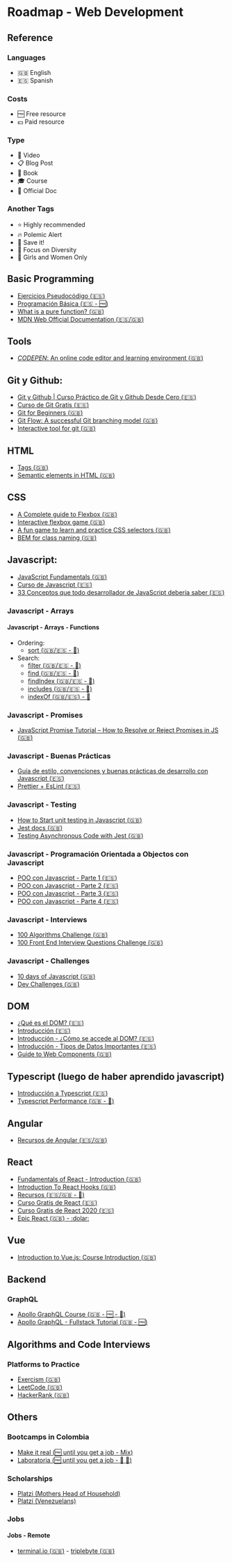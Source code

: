 # Roadmap - Web Development

## Reference
### Languages
- :uk: English
- :es: Spanish

### Costs
- :free: Free resource
- :dollar: Paid resource

### Type
- :cinema: Video
- :clipboard: Blog Post
- :blue_book: Book
- :mortar_board: Course
- :file_folder: Official Doc

### Another Tags
- :star: Highly recommended
- :fire: Polemic Alert
- :paperclip: Save it!
- :rainbow: Focus on Diversity
- :woman: Girls and Women Only


## Basic Programming
- [Ejercicios Pseudocódigo (:es:)](https://codigofacilito.com/articulos/ejercicios-pseudocodigo)
- [Programación Básica (:es: - :free:)](https://platzi.com/cursos/programacion-basica/)
- [What is a pure function? (:uk:)](https://medium.com/javascript-scene/master-the-javascript-interview-what-is-a-pure-function-d1c076bec976)
- [MDN Web Official Documentation (:es:/:uk:)](https://developer.mozilla.org)

## Tools
- [*CODEPEN*: An online code editor and learning environment (:uk:)](https://codepen.io/)

## Git y Github:
- [Git y Github | Curso Práctico de Git y Github Desde Cero (:es:)](https://www.youtube.com/watch?v=HiXLkL42tMU)
- [Curso de Git Gratis (:es:)](https://codigofacilito.com/cursos/git)
- [Git for Beginners (:uk:) ](https://dev.to/purveshshende2/git-for-beginners-3il6)
- [Git Flow: A successful Git branching model (:uk:)](https://nvie.com/posts/a-successful-git-branching-model/)
- [Interactive tool for git (:uk:)](https://github.com/jlord/git-it-electron)

## HTML
- [Tags (:uk:)](https://allthetags.com/)
- [Semantic elements in HTML (:uk:)](https://www.w3schools.com/html/html5_semantic_elements.asp)

## CSS
- [A Complete guide to Flexbox (:uk:)](https://css-tricks.com/snippets/css/a-guide-to-flexbox/)
- [Interactive flexbox game (:uk:)](https://flexboxfroggy.com/#es)
- [A fun game to learn and practice CSS selectors (:uk:)](https://flukeout.github.io/)
- [BEM for class naming (:uk:)](http://getbem.com/introduction/)

## Javascript:
- [JavaScript Fundamentals (:uk:)](https://thinkster.io/topics/javascript-fundamentals)
- [Curso de Javascript (:es:)](https://edutin.com/curso-de-javascript-4284)
- [33 Conceptos que todo desarrollador de JavaScript debería saber (:es:)](https://github.com/adonismendozaperez/33-js-conceptos)

### Javascript - Arrays
#### Javascript - Arrays - Functions
- Ordering: 
  - [sort (:uk:/:es: - :file_folder:)](https://developer.mozilla.org/es/docs/Web/JavaScript/Referencia/Objetos_globales/Array/sort)
- Search:
  - [filter (:uk:/:es: - :file_folder:)](https://developer.mozilla.org/es/docs/Web/JavaScript/Referencia/Objetos_globales/Array/filter)
  - [find (:uk:/:es: - :file_folder:)](https://developer.mozilla.org/es/docs/Web/JavaScript/Referencia/Objetos_globales/Array/find)
  - [findIndex (:uk:/:es: - :file_folder:)](https://developer.mozilla.org/es/docs/Web/JavaScript/Referencia/Objetos_globales/Array/findIndex)
  - [includes (:uk:/:es: - :file_folder:)](https://developer.mozilla.org/es/docs/Web/JavaScript/Referencia/Objetos_globales/Array/includes)
  - [indexOf (:uk:/:es:) - :file_folder:](https://developer.mozilla.org/es/docs/Web/JavaScript/Referencia/Objetos_globales/Array/indexOf)
  
### Javascript - Promises
  - [JavaScript Promise Tutorial – How to Resolve or Reject Promises in JS (:uk:)](https://www.freecodecamp.org/news/javascript-promise-tutorial-how-to-resolve-or-reject-promises-in-js/)
  
### Javascript - Buenas Prácticas
- [Guía de estilo, convenciones y buenas prácticas de desarrollo con Javascript (:es:)](https://medium.com/@davidenq/gu%C3%ADa-de-estilo-convenciones-y-buenas-pr%C3%A1cticas-de-desarrollo-con-javascript-d2e9ef80d63b)
- [Prettier + EsLint (:es:)](https://medium.com/capua-dev/integrando-prettier-con-eslint-961d1d8b716c)
  
### Javascript - Testing
- [How to Start unit testing in Javascript (:uk:)](https://www.freecodecamp.org/news/how-to-start-unit-testing-javascript)
- [Jest docs (:uk:)](https://jestjs.io/docs/en/getting-started)
- [Testing Asynchronous Code with Jest (:uk:)](https://jestjs.io/docs/en/asynchronous)

### Javascript - Programación Orientada a Objectos con Javascript

- [POO con Javascript - Parte 1 (:es:)](https://www.youtube.com/watch?v=QWAAiskbzZo)
- [POO con Javascript - Parte 2 (:es:)](https://www.youtube.com/watch?v=WwbnGBxkvuc)
- [POO con Javascript - Parte 3 (:es:)](https://www.youtube.com/watch?v=61w-5rHL-64)
- [POO con Javascript - Parte 4 (:es:)](https://www.youtube.com/watch?v=mIsdqd6Q5u8)

### Javascript - Interviews
- [100 Algorithms Challenge (:uk:)](https://thinkster.io/tutorials/100-algorithms-challenge)
- [100 Front End Interview Questions Challenge (:uk:)](https://thinkster.io/tutorials/100-front-end-interview-questions-challenge) 

### Javascript - Challenges
- [10 days of Javascript (:uk:)](https://www.hackerrank.com/domains/tutorials/10-days-of-javascript)
- [Dev Challenges (:uk:)](https://devchallenges.io/)

## DOM
- [¿Qué es el DOM? (:es:)](https://www.youtube.com/watch?v=jgU3Wn0Txec)
- [Introducción (:es:)](https://developer.mozilla.org/es/docs/Referencia_DOM_de_Gecko/Introducci%C3%B3n)
- [Introducción - ¿Cómo se accede al DOM? (:es:)](https://developer.mozilla.org/es/docs/Referencia_DOM_de_Gecko/Introducci%C3%B3n#.C2.BFC.C3.B3mo_se_accede_al_DOM.3F)
- [Introducción - Tipos de Datos Importantes (:es:)](https://developer.mozilla.org/es/docs/Referencia_DOM_de_Gecko/Introducci%C3%B3n#Tipos_de_datos_importantes)
- [Guide to Web Components (:uk:)](https://developers.google.com/web/fundamentals/web-components)

## Typescript (luego de haber aprendido javascript)

- [Introducción a Typescript (:es:)](https://youtu.be/FufR-Vailzk)
- [Typescript Performance (:uk: - :file_folder:)](https://github.com/microsoft/TypeScript/wiki/Performance)

## Angular
- [Recursos de Angular (:es:/:uk:)](https://github.com/mayrascript/angular-resources)

## React
- [Fundamentals of React - Introduction (:uk:)](https://thinkster.io/tutorials/fundamentals-of-react-introduction)
- [Introduction To React Hooks (:uk:)](https://thinkster.io/tutorials/introduction-to-react-hooks)
- [Recursos (:es:/:uk: - :file_folder:)](https://es.reactjs.org/community/courses.html)
- [Curso Gratis de React (:es:)](https://codigofacilito.com/cursos/curso-gratis-de-react)
- [Curso Gratis de React 2020 (:es:)](https://midu.dev/curso-gratis-react-2020/)
- [Epic React (:uk:) - :dolar:](https://epicreact.dev/)

## Vue
- [Introduction to Vue.js: Course Introduction (:uk:)](https://thinkster.io/tutorials/introduction-to-vuejs)

## Backend

### GraphQL
- [Apollo GraphQL Course (:uk: - :free: - :file_folder:)](https://odyssey.apollographql.com/)
- [Apollo GraphQL - Fullstack Tutorial (:uk: - :free:)](https://github.com/apollographql/fullstack-tutorial)


## Algorithms and Code Interviews

### Platforms to Practice
- [Exercism (:uk:)](https://exercism.io/)
- [LeetCode (:uk:)](https://leetcode.com/)
- [HackerRank (:uk:)](https://www.hackerrank.com/)

## Others

### Bootcamps in Colombia
- [Make it real (:free: until you get a job - Mix)](https://makeitreal.camp/top)
- [Laboratoria (:free: until you get a job - :rainbow: :woman:)](https://www.laboratoria.la/)

### Scholarships
- [Platzi (Mothers Head of Household)](https://platzi.com/blog/beca-madres/)
- [Platzi (Venezuelans)](https://platzi.com/blog/cursos-platzi-venezuela-gratis/)

### Jobs

#### Jobs - Remote
- [terminal.io (:uk:)](https://terminal.io/)
- [triplebyte (:uk:)](https://triplebyte.com/)

